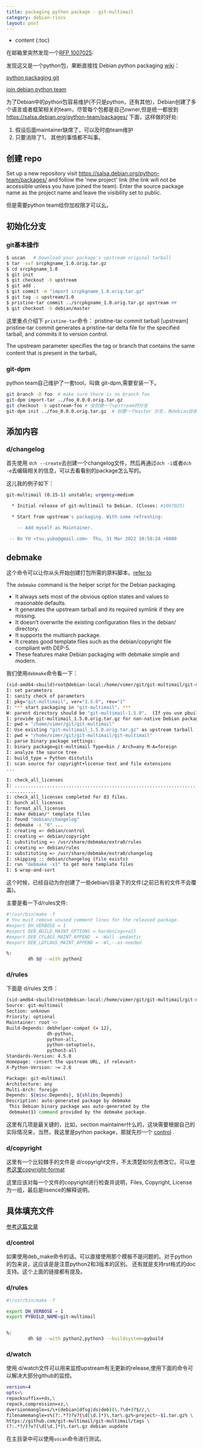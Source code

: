 ```yaml
---
title: packaging python package - git-multimail 
category: debian-riscv
layout: post
---
```

* content
{:toc}

在邮箱里突然发现一个[RFP 1007025](https://bugs.debian.org/cgi-bin/bugreport.cgi?bug=1007025):

发现这又是一个python包，果断直接找 Debian python packaging [wiki](https://wiki.debian.org/Python/LibraryStyleGuide)：

[python packaging git](https://wiki.debian.org/Python/GitPackaging)

[join debian python team](https://salsa.debian.org/python-team/tools/python-modules/blob/master/policy.rst#joining-the-team)

为了Debian中的python包容易维护(不只是python，还有其他)，Debian创建了多个语言或者框架相关的team，尽管每个包都是自己owner,但是统一都放到 https://salsa.debian.org/python-team/packages/ 下面，这样做的好处:

1.  假设后面maintainer缺席了，可以及时由team维护
2.  只要消除了1， 其他的事情都不叫事。

## 创建 repo 

Set up a new repository visit https://salsa.debian.org/python-team/packages/ and follow the 'new project' link (the link will not be accessible unless you have joined the team). Enter the source package name as the project name and leave the visibility set to public.

但是需要python team给你加权限才可以幺。

## 初始化分支
### git基本操作

```bash
$ uscan   # Download your package's upstream original tarball
$ tar -xvf srcpkgname_1.0.orig.tar.gz
$ cd srcpkgname_1.0
$ git init
$ git checkout -b upstream
$ git add .
$ git commit -m "import srcpkgname_1.0.orig.tar.gz"
$ git tag -s upstream/1.0
$ pristine-tar commit ../srcpkgname_1.0.orig.tar.gz upstream ##
$ git checkout -b debian/master
```
这里重点介绍下 `pristine-tar`命令： pristine-tar commit tarball [upstream] pristine-tar commit generates a pristine-tar delta file for the specified tarball, and commits it to version control.

The upstream parameter specifies the tag or branch that contains the same content that is present in the tarball。

### git-dpm
python team自己维护了一套tool，叫做  git-dpm,需要安装一下。
```bash
git branch -D foo  # make sure there is no branch foo
git-dpm import-tar ../foo_0.0.0.orig.tar.gz 
git checkout -b upstream-foo # 会创建一个upstream的分支
git-dpm init ../foo_0.0.0.orig.tar.gz  # 创建一个master 分支，有debian目录，然而upstream是没有的。
```
## 添加内容

### d/changelog
首先使用  `dch --create`去创建一个changelog文件，然后再通过`dch -i`或者`dch -e`去编辑相关的信息，可以去看看别的package怎么写的。

这儿我的例子如下：

```bash
git-multimail (0.15-1) unstable; urgency=medium

  * Initial release of git-multimail to Debian. (Closes: #1007025)

  * Start from upstream's packaging. With some refreshing:

    -- Add myself as Maintainer.

 -- Bo YU <tsu.yubo@gmail.com>  Thu, 31 Mar 2022 10:58:24 +0800
```

## debmake
这个命令可以让你从头开始创建打包所需的原料脚本。[refer to](https://www.debian.org/doc/manuals/debmake-doc/ch04.en.html)

The `debmake` command is the helper script for the Debian packaging.

* It always sets most of the obvious option states and values to reasonable defaults.
* It generates the upstream tarball and its required symlink if they are missing.
* It doesn’t overwrite the existing configuration files in the debian/ directory.
* It supports the multiarch package.
* It creates good template files such as the debian/copyright file compliant with DEP-5.
* These features make Debian packaging with debmake simple and modern.

 我们使用`debmake`命令看一下：

 ```bash
(sid-amd64-sbuild)root@debian-local:/home/vimer/git/git-multimail/git-multimail# debmake
I: set parameters
I: sanity check of parameters
I: pkg="git-multimail", ver="1.5.0", rev="1"
I: *** start packaging in "git-multimail". ***
W: parent directory should be "git-multimail-1.5.0".  (If you use pbuilder, this may be OK.)
I: provide git-multimail_1.5.0.orig.tar.gz for non-native Debian package
I: pwd = "/home/vimer/git/git-multimail"
I: Use existing "git-multimail_1.5.0.orig.tar.gz" as upstream tarball
I: pwd = "/home/vimer/git/git-multimail/git-multimail"
I: parse binary package settings:
I: binary package=git-multimail Type=bin / Arch=any M-A=foreign
I: analyze the source tree
I: build_type = Python distutils
I: scan source for copyright+license text and file extensions
...

I: check_all_licenses
I: ........................................................................W: Non-UTF-8 char found, using latin-1: t/email-content.d/accent-python2
...........
I: check_all_licenses completed for 83 files.
I: bunch_all_licenses
I: format_all_licenses
I: make debian/* template files
I: found "debian/changelog"
I: debmake -x "0" ...
I: creating => debian/control
I: creating => debian/copyright
I: substituting => /usr/share/debmake/extra0/rules
I: creating => debian/rules
I: substituting => /usr/share/debmake/extra0/changelog
I: skipping :: debian/changelog (file exists)
I: run "debmake -x1" to get more template files
I: $ wrap-and-sort
```

这个时候，已经自动为你创建了一些debian/目录下的文件(之前已有的文件不会覆盖)。

主要是看一下d/rules文件:

```bash
#!/usr/bin/make -f
# You must remove unused comment lines for the released package.
#export DH_VERBOSE = 1
#export DEB_BUILD_MAINT_OPTIONS = hardening=+all
#export DEB_CFLAGS_MAINT_APPEND  = -Wall -pedantic
#export DEB_LDFLAGS_MAINT_APPEND = -Wl,--as-needed

%:
        dh $@ --with python2
```
### d/rules
下面是 d/rules 文件：

```bash
(sid-amd64-sbuild)root@debian-local:/home/vimer/git/git-multimail/git-multimail/debian# cat control
Source: git-multimail
Section: unknown
Priority: optional
Maintainer: root <>
Build-Depends: debhelper-compat (= 12),
               dh-python,
               python-all,
               python-setuptools,
               python3-all
Standards-Version: 4.5.0
Homepage: <insert the upstream URL, if relevant>
X-Python-Version: >= 2.6

Package: git-multimail
Architecture: any
Multi-Arch: foreign
Depends: ${misc:Depends}, ${shlibs:Depends}
Description: auto-generated package by debmake
 This Debian binary package was auto-generated by the
 debmake(1) command provided by the debmake package.
```
这里有几项是最关键的，比如，section   maintainer什么的，这块需要根据自己的实际情况来，当然，我这里是python package，那就先抄一个 [control](https://salsa.debian.org/python-team/packages/aiodogstatsd/-/blob/master/debian/control)
.

### d/copyright
这里有一个比较棘手的文件是 d/copyright文件，不太清楚如何去修改它。可以[参考这里copyright-format](https://www.debian.org/doc/packaging-manuals/copyright-format/1.0/)

这里应该对每一个文件的copyright进行检查并说明，Files, Copyright, License为一组，最后是lisence的解释说明。

## 具体填充文件

[参考这篇文章](https://wiki.debian.org/Python/LibraryStyleGuide?action=show&redirect=Python%2FPackaging)

### d/control

如果使用deb_make命令的话。可以直接使用那个模板不是问题的。对于python的包来说，这应该是是注意python2和3版本的区别。
还有就是支持rst格式的doc支持。这个上面的链接都有提及。

### d/rules

```bash
#!/usr/bin/make -f

export DH_VERBOSE = 1
export PYBUILD_NAME=git-multimail


%:
        dh $@ --with python2,python3 --buildsystem=pybuild

```

### d/watch
使用 d/watch文件可以用来监控upstream有无更新的release,使用下面的命令可以解决大部分github的监控。

```bash
version=4
opts=\
repacksuffix=+ds,\
repack,compression=xz,\
dversionmangle=s/\+(debian|dfsg|ds|deb)(\.?\d+)?$//,\
filenamemangle=s%(?:.*?)?v?(\d[\d.]*)\.tar\.gz%<project>-$1.tar.gz% \
https://github.com/git-multimail/git-multimail/tags \
(?:.*?/)?v?(\d[\d.]*)\.tar\.gz debian uupdate
```
在主目录中可以使用`uscan`命令进行测试。
